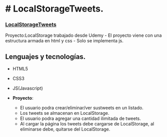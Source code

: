 # # LocalStorageTweets.

### [LocalStorageTweets](https://megagringa.github.io/LocalStorageTweets/index.html)

Proyecto:LocalStorage trabajado desde Udemy - El proyecto viene con una estructura armada en html y css - 
         Solo se implementa js. 


## Lenguajes y tecnologías.

- HTML5
- CSS3
- JS(Javascript)


- **Proyecto**:
    - El usuario podra crear/eliminar/ver sustweets en un listado.
    - Los tweets se almacenan en LocalStorage.
    - El usuario podra agregar una cantidad ilimitada de tweets.
    - Al cargar la página los tweets debe cargarse de LocalStorage, al eliminarse debe, quitarse del LocalStorage.
